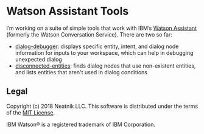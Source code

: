 Watson Assistant Tools
======================

I’m working on a suite of simple tools that work with IBM’s [Watson Assistant](https://www.ibm.com/watson/ai-assistant/) (formerly the Watson Conversation Service). There are two so far:

- [dialog-debugger](dialog-debugger-readme.md): displays specific entity, intent, and dialog node information for inputs to your workspace, which can help in debugging unexpected dialog
- [disconnected-entities](disconnected-entities-readme.md): finds dialog nodes that use non-existent entities, and lists entities that aren't used in dialog conditions


Legal
-----

Copyright (c) 2018 Neatnik LLC. This software is distributed under the terms of the [MIT License](LICENSE).

IBM Watson® is a registered trademark of IBM Corporation.